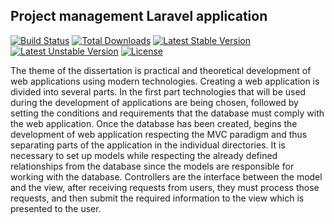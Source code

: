 ## Project management Laravel application

[![Build Status](https://travis-ci.org/laravel/framework.svg)](https://travis-ci.org/laravel/framework)
[![Total Downloads](https://poser.pugx.org/laravel/framework/d/total.svg)](https://packagist.org/packages/laravel/framework)
[![Latest Stable Version](https://poser.pugx.org/laravel/framework/v/stable.svg)](https://packagist.org/packages/laravel/framework)
[![Latest Unstable Version](https://poser.pugx.org/laravel/framework/v/unstable.svg)](https://packagist.org/packages/laravel/framework)
[![License](https://poser.pugx.org/laravel/framework/license.svg)](https://packagist.org/packages/laravel/framework)

The theme of the dissertation is practical and theoretical development of web applications using modern technologies. Creating a web application is divided into several parts. In the first part technologies that will be used during the development of applications are being chosen, followed by setting the conditions and requirements that the database must comply with the web application. Once the database has been created, begins the development of web application respecting the MVC paradigm and thus separating parts of the application in the individual directories. It is necessary to set up models while respecting the already defined relationships from the database since the models are responsible for working with the database. Controllers are the interface between the model and the view, after receiving requests from users, they must process those requests, and then submit the required information to the view which is presented to the user.
